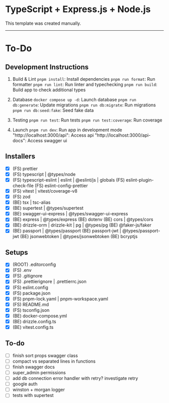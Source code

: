 # TypeScript + Express.js + Node.js

This template was created manually.

---

# To-Do

## Development Instructions

1. Build & Lint
   `pnpm install`: Install dependencies
   `pnpm run format`: Run formatter
   `pnpm run lint`: Run linter and typechecking
   `pnpm run build`: Build app to check additional types

2. Database
   `docker compose up -d`: Launch database
   `pnpm run db:generate`: Update migrations
   `pnpm run db:migrate`: Run migrations
   `pnpm run db:seed:fake`: Seed fake data

3. Testing
   `pnpm run test`: Run tests
   `pnpm run test:coverage`: Run coverage

4. Launch
   `pnpm run dev`: Run app in development mode
   "http://localhost:3000/api": Access api
   "http://localhost:3000/api-docs": Access swagger ui

## Installers

- [x] (FS) prettier
- [x] (FS) typescript | @types/node
- [x] (FS) typescript-eslint | eslint | @eslint/js | globals
      (FS) eslint-plugin-check-file
      (FS) eslint-config-prettier
- [x] (FS) vitest | vitest/coverage-v8
- [x] (FS) zod
- [x] (BE) tsx | tsc-alias
- [x] (BE) supertest | @types/supertest
- [x] (BE) swagger-ui-express | @types/swagger-ui-express
- [x] (BE) express | @types/express
      (BE) dotenv
      (BE) cors | @types/cors
- [x] (BE) drizzle-orm | drizzle-kit | pg | @types/pg
      (BE) @faker-js/faker
- [x] (BE) passport | @types/passport
      (BE) passport-jwt | @types/passport-jwt
      (BE) jsonwebtoken | @types/jsonwebtoken
      (BE) bcryptjs

## Setups

- [x] (ROOT) .editorconfig
- [x] (FS) .env
- [x] (FS) .gitignore
- [x] (FS) .prettierignore | .prettierrc.json
- [x] (FS) eslint.config
- [x] (FS) package.json
- [x] (FS) pnpm-lock.yaml | pnpm-workspace.yaml
- [x] (FS) README.md
- [x] (FS) tsconfig.json
- [x] (BE) docker-compose.yml
- [x] (BE) drizzle.config.ts
- [x] (BE) vitest.config.ts

## To-do

- [ ] finish sort props swagger class
- [ ] compact vs separated lines in functions
- [ ] finish swagger docs
- [ ] super_admin permissions
- [ ] add db connection error handler with retry? investigate retry
- [ ] google auth
- [ ] winston + morgan logger
- [ ] tests with supertest
